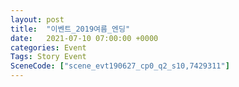 ```yaml
---
layout: post
title:  "이벤트_2019여름_엔딩"
date:   2021-07-10 07:00:00 +0000
categories: Event
Tags: Story Event
SceneCode: ["scene_evt190627_cp0_q2_s10,7429311"]
---
```

